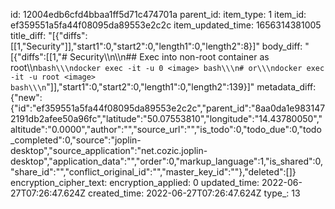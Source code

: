 id: 12004edb6cfd4bbaa1ff5d71c474701a
parent_id: 
item_type: 1
item_id: ef359551a5fa44f08095da89553e2c2c
item_updated_time: 1656314381005
title_diff: "[{\"diffs\":[[1,\"Security\"]],\"start1\":0,\"start2\":0,\"length1\":0,\"length2\":8}]"
body_diff: "[{\"diffs\":[[1,\"# Security\\\n\\\n## Exec into non-root container as root\\\n```bash\\\ndocker exec -it -u 0 <image> bash\\\n# or\\\ndocker exec -it -u root <image> bash\\\n```\"]],\"start1\":0,\"start2\":0,\"length1\":0,\"length2\":139}]"
metadata_diff: {"new":{"id":"ef359551a5fa44f08095da89553e2c2c","parent_id":"8aa0da1e9831472191db2afee50a96fc","latitude":"50.07553810","longitude":"14.43780050","altitude":"0.0000","author":"","source_url":"","is_todo":0,"todo_due":0,"todo_completed":0,"source":"joplin-desktop","source_application":"net.cozic.joplin-desktop","application_data":"","order":0,"markup_language":1,"is_shared":0,"share_id":"","conflict_original_id":"","master_key_id":""},"deleted":[]}
encryption_cipher_text: 
encryption_applied: 0
updated_time: 2022-06-27T07:26:47.624Z
created_time: 2022-06-27T07:26:47.624Z
type_: 13